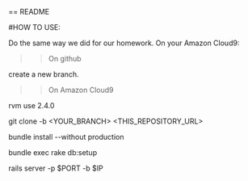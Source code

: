 == README

#HOW TO USE:

Do the same way we did for our homework. On your Amazon Cloud9:

>>On github

create a new branch.

>>On Amazon Cloud9

rvm use 2.4.0

git clone -b <YOUR_BRANCH> <THIS_REPOSITORY_URL>

bundle install --without production

bundle exec rake db:setup

rails server -p $PORT -b $IP
